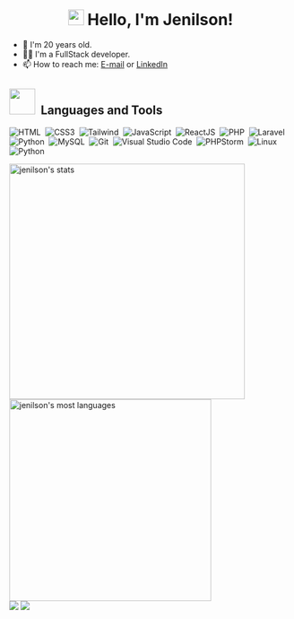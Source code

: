 <h1 align="center"><img src="https://media.giphy.com/media/hvRJCLFzcasrR4ia7z/giphy.gif" width="28px" height="28px"> Hello, I'm Jenilson!</h1>

- 👨 I'm 20 years old.
- 👨‍💻 I'm a FullStack developer.
- 📫 How to reach me: <a href="mailto:me@jenilsonllucas@gmail.com">E-mail</a> or <a href="https://www.linkedin.com/in/jenilson-lucas/" target="_blank">LinkedIn</a>

## <img src="https://media.giphy.com/media/WUlplcMpOCEmTGBtBW/giphy.gif" width="46em" height="46em">&nbsp; Languages and Tools

![HTML](https://img.shields.io/badge/-HTML-05122A?style=flat&logo=HTML5)&nbsp;
![CSS3](https://img.shields.io/badge/-CSS-05122A?style=flat&logo=CSS3&logoColor=1572B6)&nbsp;
![Tailwind](https://img.shields.io/badge/-Tailwind-05122A?style=flat&logo=tailwindcss)&nbsp;
![JavaScript](https://img.shields.io/badge/-JavaScript-05122A?style=flat&logo=javascript)&nbsp;
![ReactJS](https://img.shields.io/badge/-ReactJS-05122A?style=flat&logo=react)&nbsp;
![PHP](https://img.shields.io/badge/-PHP-05122A?style=flat&logo=php)&nbsp;
![Laravel](https://img.shields.io/badge/-Laravel-05122A?style=flat&logo=laravel)&nbsp;
![Python](https://img.shields.io/badge/-Python-05122A?style=flat&logo=python&)&nbsp;
![MySQL](https://img.shields.io/badge/-MySQL-05122A?style=flat&logo=mysql&logoColor=FF9E00)&nbsp;
![Git](https://img.shields.io/badge/-Git-05122A?style=flat&logo=git)&nbsp;
![Visual Studio Code](https://img.shields.io/badge/-Visual%20Studio%20Code-05122A?style=flat&logo=visual-studio-code&logoColor=007ACC)&nbsp;
![PHPStorm](https://img.shields.io/badge/-PHPStorm-05122A?style=flat&logo=phpstorm&logoColor=A831E6)&nbsp;
![Linux](https://img.shields.io/badge/-Linux-05122A?style=flat&logo=linux&logoColor=FFF)&nbsp;
![Python](https://img.shields.io/badge/-Python-05122A?style=flat&logo=python&)&nbsp;

<div align="left">
<img width="420em" src="https://github-readme-stats.vercel.app/api?username=jenilsonlucas&show_icons=true&theme=vision-friendly-dark" alt="jenilson's stats"/>
<img width="360em" src="https://github-readme-stats.vercel.app/api/top-langs/?username=jenilsonlucas&layout=compact&theme=vision-friendly-dark" alt="jenilson's most languages"/>
</div>
  
 
<div> 
  <a href = "mailto:jenilsonllucas@gmail.com"><img src="https://img.shields.io/badge/-Gmail-%23333?style=for-the-badge&logo=gmail&logoColor=white" target="_blank"></a>
  <a href="https://www.linkedin.com/in/jenilson-lucas" target="_blank"><img src="https://img.shields.io/badge/-LinkedIn-%230077B5?style=for-the-badge&logo=linkedin&logoColor=white" target="_blank"></a> 
  
</div>
